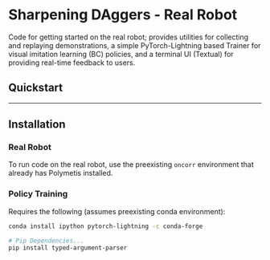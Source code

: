 # Sharpening DAggers - Real Robot

Code for getting started on the real robot; provides utilities for collecting and replaying demonstrations, a simple
PyTorch-Lightning based Trainer for visual imitation learning (BC) policies, and a terminal UI (Textual) for providing
real-time feedback to users.


## Quickstart


---

## Installation

### Real Robot

To run code on the real robot, use the preexisting `oncorr` environment that already has Polymetis installed.

### Policy Training

Requires the following (assumes preexisting conda environment):

```bash
conda install ipython pytorch-lightning -c conda-forge

# Pip Dependencies...
pip install typed-argument-parser
```
